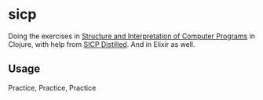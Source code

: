 # sicp

Doing the exercises in [Structure and Interpretation of Computer Programs](https://mitpress.mit.edu/sicp/) in Clojure, with help from [SICP Distilled](http://www.sicpdistilled.com/). And in Elixir as well.

## Usage

Practice, Practice, Practice

